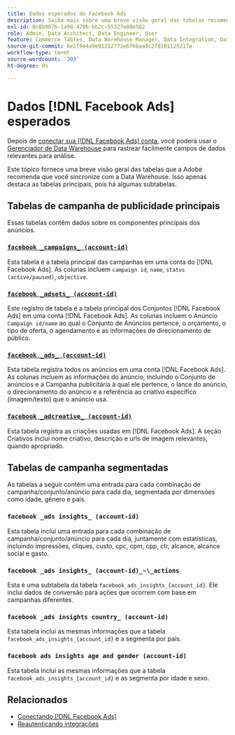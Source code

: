 ```yaml
---
title: Dados esperados do Facebook Ads
description: Saiba mais sobre uma breve visão geral das tabelas recomendadas para sincronização com a Data Warehouse
exl-id: 0c8b907b-1a98-470b-bb2c-55327e88e502
role: Admin, Data Architect, Data Engineer, User
feature: Commerce Tables, Data Warehouse Manager, Data Integration, Data Import/Export
source-git-commit: 6e2f9e4a9e91212771e6f6baa8c2f8101125217a
workflow-type: tm+mt
source-wordcount: '303'
ht-degree: 0%

---
```


# Dados [!DNL Facebook Ads] esperados

Depois de [conectar sua [!DNL Facebook Ads] conta](../integrations/facebook-ads.md), você poderá usar o [Gerenciador de Data Warehouse](../../../data-analyst/data-warehouse-mgr/tour-dwm.md) para rastrear facilmente campos de dados relevantes para análise.

Este tópico fornece uma breve visão geral das tabelas que a Adobe recomenda que você sincronize com a Data Warehouse. Isso apenas destaca as tabelas principais, pois há algumas subtabelas.

## Tabelas de campanha de publicidade principais

Essas tabelas contêm dados sobre os componentes principais dos anúncios.

### [`facebook _campaigns_ (account-id)`](https://developers.facebook.com/docs/marketing-api/reference/ad-campaign-group)

Esta tabela é a tabela principal das campanhas em uma conta do [!DNL Facebook Ads]. As colunas incluem `campaign id`, `name`, `status (active/paused)`, `objective`.

### [`facebook _adsets_ (account-id)`](https://developers.facebook.com/docs/marketing-api/reference/ad-campaign)

Este registro de tabela é a tabela principal dos Conjuntos [!DNL Facebook Ads] em uma conta [!DNL Facebook Ads]. As colunas incluem o Anúncio `Campaign id/name` ao qual o Conjunto de Anúncios pertence, o orçamento, o tipo de oferta, o agendamento e as informações de direcionamento de público.

### [`facebook _ads_ (account-id)`](https://developers.facebook.com/docs/marketing-api/reference/adgroup)

Esta tabela registra todos os anúncios em uma conta [!DNL Facebook Ads]. As colunas incluem as informações do anúncio, incluindo o Conjunto de anúncios e a Campanha publicitária à qual ele pertence, o lance do anúncio, o direcionamento do anúncio e a referência ao criativo específico (imagem/texto) que o anúncio usa.

### [`facebook _adcreative_ (account-id)`](https://developers.facebook.com/docs/marketing-api/reference/ad-creative)

Esta tabela registra as criações usadas em [!DNL Facebook Ads]. A seção Criativos inclui nome criativo, descrição e urls de imagem relevantes, quando apropriado.

## Tabelas de campanha segmentadas

As tabelas a seguir contêm uma entrada para cada combinação de campanha/conjunto/anúncio para cada dia, segmentada por dimensões como idade, gênero e país.

### `facebook _ads insights_ (account-id)`

Esta tabela inclui uma entrada para cada combinação de campanha/conjunto/anúncio para cada dia, juntamente com estatísticas, incluindo impressões, cliques, custo, cpc, cpm, cpp, ctr, alcance, alcance social e gasto.

### `facebook _ads insights_ (account-id)_~\_actions`

Esta é uma subtabela da tabela `facebook_ads_insights_{account_id}`. Ele inclui dados de conversão para ações que ocorrem com base em campanhas diferentes.

### `facebook _ads insights country_ (account-id)`

Esta tabela inclui as mesmas informações que a tabela `facebook_ads_insights_{account_id}` e a segmenta por país.

### `facebook ads insights age and gender (account-id)`

Esta tabela inclui as mesmas informações que a tabela `facebook_ads_insights_{account_id}` e as segmenta por idade e sexo.

## Relacionados

* [Conectando [!DNL Facebook Ads]](../integrations/facebook-ads.md)
* [Reautenticando integrações](https://experienceleague.adobe.com/docs/commerce-knowledge-base/kb/how-to/mbi-reauthenticating-integrations.html?lang=pt-BR)
